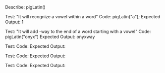 Describe: pigLatin()

Test: "It will recognize a vowel within a word"
Code: pigLatin("a");
Expected Output: 1

Test: "It will add -way to the end of a word starting with a vowel"
Code: pigLatin("onyx")
Expected Output: onyxway

Test:
Code:
Expected Output:

Test:
Code:
Expected Output:

Test:
Code:
Expected Output:
